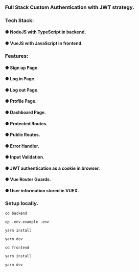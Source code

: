 ### Full Stack Custom Authentication with JWT strategy.
### Tech Stack: 
#### ● NodeJS with TypeScript in backend.
#### ● VueJS with JavaScript in frontend.
### Features:
#### ● Sign up Page.
#### ● Log in Page.
#### ● Log out Page.
#### ● Profile Page.
#### ● Dashboard Page.
#### ● Protected Routes.
#### ● Public Routes.
#### ● Error Handler.
#### ● Input Validation.
#### ● JWT authentication as a cookie in browser.
#### ● Vue Router Guards.
#### ● User information stored in VUEX.
####

### Setup locally.

```
cd backend
```

```
cp .env.example .env
```

```
yarn install
```

```
yarn dev
```

```
cd frontend
```

```
yarn install
```

```
yarn dev
```
